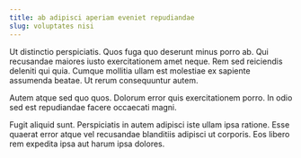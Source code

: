 ```yaml
---
title: ab adipisci aperiam eveniet repudiandae
slug: voluptates nisi
---
```


Ut distinctio perspiciatis. Quos fuga quo deserunt minus porro ab. Qui recusandae maiores iusto exercitationem amet neque. Rem sed reiciendis deleniti qui quia. Cumque mollitia ullam est molestiae ex sapiente assumenda beatae. Ut rerum consequuntur autem.

Autem atque sed quo quos. Dolorum error quis exercitationem porro. In odio sed est repudiandae facere occaecati magni.

Fugit aliquid sunt. Perspiciatis in autem adipisci iste ullam ipsa ratione. Esse quaerat error atque vel recusandae blanditiis adipisci ut corporis. Eos libero rem expedita ipsa aut harum ipsa dolores.
